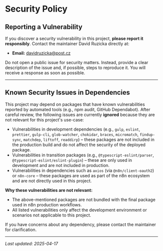 # Security Policy

## Reporting a Vulnerability

If you discover a security vulnerability in this project, **please report it responsibly**. Contact the maintainer David Ruzicka directly at:

- **Email:** [davidruzicka@post.cz](mailto:davidruzicka@post.cz)

Do not open a public issue for security matters. Instead, provide a clear description of the issue and, if possible, steps to reproduce it. You will receive a response as soon as possible.

---

## Known Security Issues in Dependencies

This project may depend on packages that have known vulnerabilities reported by automated tools (e.g., npm audit, GitHub Dependabot). After careful review, the following issues are currently **ignored** because they are not relevant for this project's use-case:

- Vulnerabilities in development dependencies (e.g., `gulp`, `eslint`, `prettier`, `gulp-cli`, `glob-watcher`, `chokidar`, `braces`, `micromatch`, `findup-sync`, `matchdep`, `liftoff`, `readdirp`) – these packages are not included in the production build and do not affect the security of the deployed package.
- Vulnerabilities in transition packages (e.g., `@typescript-eslint/parser`, `@typescript-eslint/eslint-plugin`) – these are only used in development and are not included in production.
- Vulnerabilities in dependencies such as `axios` (via `@n8n/client-oauth2`) or `n8n-core` – these packages are used as part of the n8n ecosystem and are not directly used in this project.

**Why these vulnerabilities are not relevant:**
- The above-mentioned packages are not bundled with the final package used in n8n production workflows.
- All listed vulnerabilities only affect the development environment or scenarios not applicable to this project.

If you have concerns about any dependency, please contact the maintainer for clarification.

---

_Last updated: 2025-04-17_

